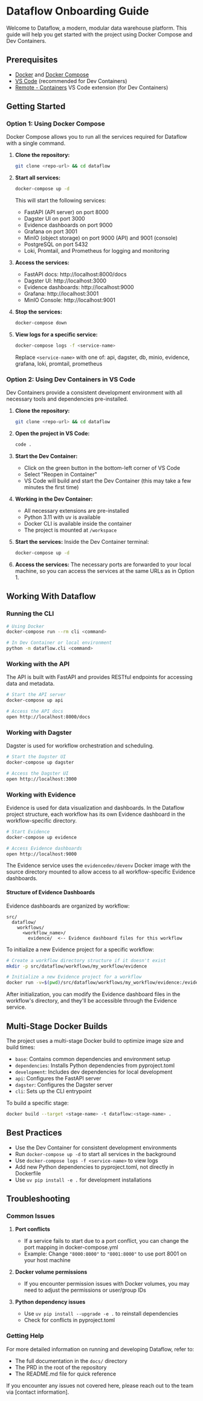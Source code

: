 # Dataflow Onboarding Guide

Welcome to Dataflow, a modern, modular data warehouse platform. This guide will help you get started with the project using Docker Compose and Dev Containers.

## Prerequisites

- [Docker](https://docs.docker.com/get-docker/) and [Docker Compose](https://docs.docker.com/compose/install/)
- [VS Code](https://code.visualstudio.com/) (recommended for Dev Containers)
- [Remote - Containers](https://marketplace.visualstudio.com/items?itemName=ms-vscode-remote.remote-containers) VS Code extension (for Dev Containers)

## Getting Started

### Option 1: Using Docker Compose

Docker Compose allows you to run all the services required for Dataflow with a single command.

1. **Clone the repository:**

   ```bash
   git clone <repo-url> && cd dataflow
   ```

2. **Start all services:**

   ```bash
   docker-compose up -d
   ```

   This will start the following services:

   - FastAPI (API server) on port 8000
   - Dagster UI on port 3000
   - Evidence dashboards on port 9000
   - Grafana on port 3001
   - MinIO (object storage) on port 9000 (API) and 9001 (console)
   - PostgreSQL on port 5432
   - Loki, Promtail, and Prometheus for logging and monitoring

3. **Access the services:**

   - FastAPI docs: http://localhost:8000/docs
   - Dagster UI: http://localhost:3000
   - Evidence dashboards: http://localhost:9000
   - Grafana: http://localhost:3001
   - MinIO Console: http://localhost:9001

4. **Stop the services:**

   ```bash
   docker-compose down
   ```

5. **View logs for a specific service:**
   ```bash
   docker-compose logs -f <service-name>
   ```
   Replace `<service-name>` with one of: api, dagster, db, minio, evidence, grafana, loki, promtail, prometheus

### Option 2: Using Dev Containers in VS Code

Dev Containers provide a consistent development environment with all necessary tools and dependencies pre-installed.

1. **Clone the repository:**

   ```bash
   git clone <repo-url> && cd dataflow
   ```

2. **Open the project in VS Code:**

   ```bash
   code .
   ```

3. **Start the Dev Container:**

   - Click on the green button in the bottom-left corner of VS Code
   - Select "Reopen in Container"
   - VS Code will build and start the Dev Container (this may take a few minutes the first time)

4. **Working in the Dev Container:**

   - All necessary extensions are pre-installed
   - Python 3.11 with uv is available
   - Docker CLI is available inside the container
   - The project is mounted at `/workspace`

5. **Start the services:**
   Inside the Dev Container terminal:

   ```bash
   docker-compose up -d
   ```

6. **Access the services:**
   The necessary ports are forwarded to your local machine, so you can access the services at the same URLs as in Option 1.

## Working With Dataflow

### Running the CLI

```bash
# Using Docker
docker-compose run --rm cli <command>

# In Dev Container or local environment
python -m dataflow.cli <command>
```

### Working with the API

The API is built with FastAPI and provides RESTful endpoints for accessing data and metadata.

```bash
# Start the API server
docker-compose up api

# Access the API docs
open http://localhost:8000/docs
```

### Working with Dagster

Dagster is used for workflow orchestration and scheduling.

```bash
# Start the Dagster UI
docker-compose up dagster

# Access the Dagster UI
open http://localhost:3000
```

### Working with Evidence

Evidence is used for data visualization and dashboards. In the Dataflow project structure, each workflow has its own Evidence dashboard in the workflow-specific directory.

```bash
# Start Evidence
docker-compose up evidence

# Access Evidence dashboards
open http://localhost:9000
```

The Evidence service uses the `evidencedev/devenv` Docker image with the source directory mounted to allow access to all workflow-specific Evidence dashboards.

#### Structure of Evidence Dashboards

Evidence dashboards are organized by workflow:

```
src/
  dataflow/
    workflows/
      <workflow_name>/
        evidence/  <-- Evidence dashboard files for this workflow
```

To initialize a new Evidence project for a specific workflow:

```bash
# Create a workflow directory structure if it doesn't exist
mkdir -p src/dataflow/workflows/my_workflow/evidence

# Initialize a new Evidence project for a workflow
docker run -v=$(pwd)/src/dataflow/workflows/my_workflow/evidence:/evidence-workspace -it --rm evidencedev/devenv:latest --init
```

After initialization, you can modify the Evidence dashboard files in the workflow's directory, and they'll be accessible through the Evidence service.

## Multi-Stage Docker Builds

The project uses a multi-stage Docker build to optimize image size and build times:

- `base`: Contains common dependencies and environment setup
- `dependencies`: Installs Python dependencies from pyproject.toml
- `development`: Includes dev dependencies for local development
- `api`: Configures the FastAPI server
- `dagster`: Configures the Dagster server
- `cli`: Sets up the CLI entrypoint

To build a specific stage:

```bash
docker build --target <stage-name> -t dataflow:<stage-name> .
```

## Best Practices

- Use the Dev Container for consistent development environments
- Run `docker-compose up -d` to start all services in the background
- Use `docker-compose logs -f <service-name>` to view logs
- Add new Python dependencies to pyproject.toml, not directly in Dockerfile
- Use `uv pip install -e .` for development installations

## Troubleshooting

### Common Issues

1. **Port conflicts**

   - If a service fails to start due to a port conflict, you can change the port mapping in docker-compose.yml
   - Example: Change `"8000:8000"` to `"8001:8000"` to use port 8001 on your host machine

2. **Docker volume permissions**

   - If you encounter permission issues with Docker volumes, you may need to adjust the permissions or user/group IDs

3. **Python dependency issues**
   - Use `uv pip install --upgrade -e .` to reinstall dependencies
   - Check for conflicts in pyproject.toml

### Getting Help

For more detailed information on running and developing Dataflow, refer to:

- The full documentation in the `docs/` directory
- The PRD in the root of the repository
- The README.md file for quick reference

If you encounter any issues not covered here, please reach out to the team via [contact information].
